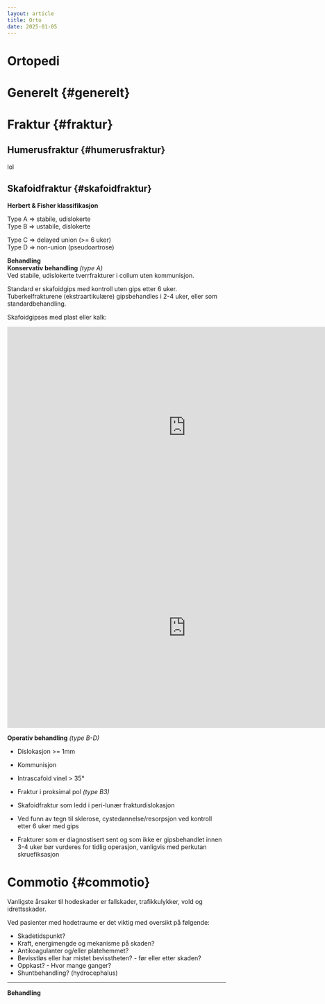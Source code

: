 ```yaml
---
layout: article
title: Orto
date: 2025-01-05
---
```


# Ortopedi

# Generelt {#generelt}

# Fraktur {#fraktur}

## Humerusfraktur {#humerusfraktur}

lol

## Skafoidfraktur {#skafoidfraktur}

**Herbert & Fisher klassifikasjon**  

Type A ⇒ stabile, udislokerte  
Type B ⇒ ustabile, dislokerte

Type C ⇒ delayed union (\>= 6 uker)  
Type D ⇒ non-union (pseudoartrose)

**Behandling**  
**Konservativ behandling** *(type A)*  
Ved stabile, udislokerte tverrfrakturer i collum uten kommunisjon. 

Standard er skafoidgips med kontroll uten gips etter 6 uker. Tuberkelfrakturene (ekstraartikulære) gipsbehandles i 2-4 uker, eller som standardbehandling.

Skafoidgipses med plast eller kalk:

<iframe width="822" height="462" src="https://www.youtube.com/embed/ff30JwvERrg" title="Skafoid plastgips" frameborder="0" allow="accelerometer; autoplay; clipboard-write; encrypted-media; gyroscope; picture-in-picture; web-share" referrerpolicy="strict-origin-when-cross-origin" allowfullscreen></iframe>

<iframe width="822" height="462" src="https://www.youtube.com/embed/NjT1aD5FG6k" title="Skafoid kalklaske" frameborder="0" allow="accelerometer; autoplay; clipboard-write; encrypted-media; gyroscope; picture-in-picture; web-share" referrerpolicy="strict-origin-when-cross-origin" allowfullscreen></iframe>

**Operativ behandling** *(type B-D)*

* Dislokasjon \>= 1mm  
* Kommunisjon  
* Intrascafoid vinel \> 35°  
* Fraktur i proksimal pol *(type B3)*  
* Skafoidfraktur som ledd i peri-lunær frakturdislokasjon 

* Ved funn av tegn til sklerose, cystedannelse/resorpsjon ved kontroll etter 6 uker med gips  
* Frakturer som er diagnostisert sent og som ikke er gipsbehandlet innen 3-4 uker bør vurderes for tidlig operasjon, vanligvis med perkutan skruefiksasjon

# Commotio {#commotio}

Vanligste årsaker til hodeskader er fallskader, trafikkulykker, vold og idrettsskader. 

Ved pasienter med hodetraume er det viktig med oversikt på følgende:

* Skadetidspunkt?  
* Kraft, energimengde og mekanisme på skaden?  
* Antikoagulanter og/eller platehemmet?  
* Bevisstløs eller har mistet bevisstheten? \- før eller etter skaden?  
* Oppkast? \- Hvor mange ganger?  
* Shuntbehandling? (hydrocephalus)

---

**Behandling**